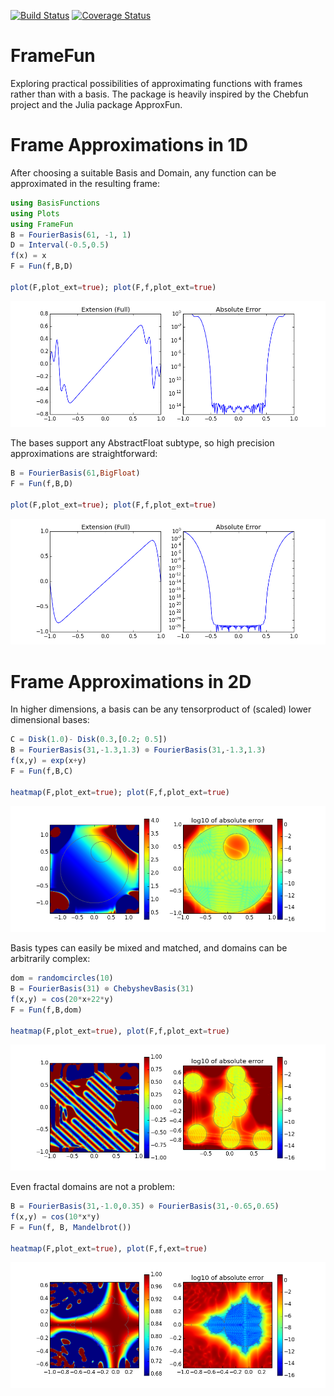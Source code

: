 [![Build Status](https://travis-ci.org/daanhb/FrameFun.jl.svg?branch=master)](https://travis-ci.org/daanhb/FrameFun.jl)
[![Coverage Status](https://coveralls.io/repos/github/daanhb/FrameFun.jl/badge.svg)](https://coveralls.io/github/daanhb/FrameFun.jl)

FrameFun
========

Exploring practical possibilities of approximating functions with frames rather than with a basis. The package is heavily inspired by the Chebfun project and the Julia package ApproxFun.

# Frame Approximations in 1D

After choosing a suitable Basis and Domain, any function can be approximated in the resulting frame:
```julia
using BasisFunctions
using Plots
using FrameFun
B = FourierBasis(61, -1, 1)
D = Interval(-0.5,0.5)
f(x) = x
F = Fun(f,B,D)

plot(F,plot_ext=true); plot(F,f,plot_ext=true)
```

![](images/lowprecision.png)

The bases support any AbstractFloat subtype, so high precision approximations are straightforward:

```julia
B = FourierBasis(61,BigFloat)
F = Fun(f,B,D)

plot(F,plot_ext=true); plot(F,f,plot_ext=true)
```

![](images/highprecision.png)

# Frame Approximations in 2D

In higher dimensions, a basis can be any tensorproduct of (scaled) lower dimensional bases:
```julia
C = Disk(1.0)- Disk(0.3,[0.2; 0.5])
B = FourierBasis(31,-1.3,1.3) ⊗ FourierBasis(31,-1.3,1.3)
f(x,y) = exp(x+y)
F = Fun(f,B,C)

heatmap(F,plot_ext=true); plot(F,f,plot_ext=true)
```

![](images/deathstar.png)

Basis types can easily be mixed and matched, and domains can be arbitrarily complex:

```julia
dom = randomcircles(10)
B = FourierBasis(31) ⊗ ChebyshevBasis(31)
f(x,y) = cos(20*x+22*y)
F = Fun(f,B,dom)

heatmap(F,plot_ext=true), plot(F,f,plot_ext=true)
```

![](images/circles.png)

Even fractal domains are not a problem:

```julia
B = FourierBasis(31,-1.0,0.35) ⊗ FourierBasis(31,-0.65,0.65)
f(x,y) = cos(10*x*y)
F = Fun(f, B, Mandelbrot())

heatmap(F,plot_ext=true), plot(F,f,ext=true)
```

![](images/mandelbrot.png)
